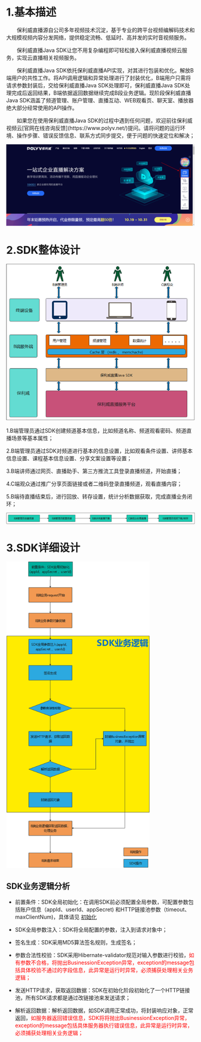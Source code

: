 # 1.基本描述

<p style="text-indent:2em">保利威直播源自公司多年视频技术沉淀，基于专业的跨平台视频编解码技术和大规模视频内容分发网络，提供稳定流畅、低延时、高并发的实时音视频服务。</p>

<p style="text-indent:2em">保利威直播Java SDK让您不用复杂编程即可轻松接入保利威直播视频云服务，实现云直播相关视频服务。</p>

<p style="text-indent:2em">保利威直播Java SDK依托保利威直播API实现，对其进行包装和优化。解放B端用户的共性工作。将API调用逻辑和异常处理进行了封装优化，B端用户只需将请求参数封装后，交给保利威直播Java SDK处理即可，保利威直播Java SDK处理完成后返回结果，B端依据返回数据继续完成B段业务逻辑。现阶段保利威直播Java SDK涵盖了频道管理、账户管理、直播互动、WEB观看页、聊天室、播放器 绝大部分经常使用的API操作。</p>

<p style="text-indent:2em">如果您在使用保利威直播Java SDK的过程中遇到任何问题，欢迎前往保利威视频云[官网在线咨询反馈](https://www.polyv.net/)提问。请将问题的运行环境、操作步骤、错误反馈信息、联系方式同步提交，便于问题的快速定位和解决；</p>  

<img src="../img/image-20201022183926158.png" alt="image-20201022183926158" style="zoom: 50%;" />

# 2.SDK整体设计

<img src="../img/image-20201023100552660.png" alt="image-20201023100552660" style="zoom: 80%;" />

1.B端管理员通过SDK创建频道基本信息，比如频道名称、频道观看密码、频道直播场景等基本属性；

2.B端管理员通过SDK对频道进行基本的信息设置，比如观看条件设置、讲师基本信息设置、课程基本信息设置、分享文案设置等设置；

3.B端讲师通过网页、直播助手、第三方推流工具登录直播频道，开始直播；

4.C端观众通过推广分享页面链接或者二维码登录直播频道，观看直播内容；

5.B端待直播结束后，进行回放、转存设置，统计分析数据获取，完成直播业务闭环； 

![image-20201023101248786](../img/image-20201023101248786.png)

# 3.SDK详细设计

<img src="../img/image-20201023105514125.png" alt="image-20201023105514125" style="zoom:80%;" />

## SDK业务逻辑分析

* 前置条件：SDK全局初始化：在调用SDK前必须配置全局参数，可配置参数包括账户信息（appId、userId、appSecret) 和HTTP链接池参数（timeout、maxClientNum)，具体请见 [初始化](/quick_start?id=_2初始化系统)

* SDK全局参数注入：SDK将全局配置的参数，注入到请求对象中；

* 签名生成：SDK采用MD5算法签名规则，生成签名；

* 参数合法性校验：SDK采用Hibernate-validator规范对输入参数进行校验，<font color=#FF0000 >如有参数不合格，将抛出BusinessionException异常，exception的message包括具体校验不通过的字段信息，此异常是运行时异常，必须捕获处理相关业务逻辑；</font>

* 发送HTTP请求，获取返回数据：SDK在初始化阶段初始化了一个HTTP链接池，所有SDK请求都是通过改链接池来发送请求；

* 解析返回数据：解析返回数据，如SDK调用正常成功，将封装响应对象，正常返回，<font color=#FF0000 >如服务器返回错误信息，SDK将将抛出BusinessionException异常，exception的message包括具体服务器执行错误信息，此异常是运行时异常，必须捕获处理相关业务逻辑；</font>

  














